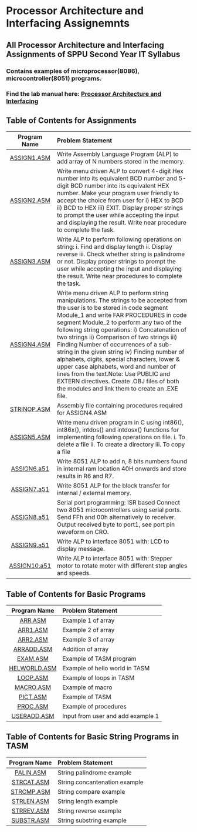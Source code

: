 # Processor Architecture and Interfacing Assignemnts

## All Processor Architecture and Interfacing Assignments of SPPU Second Year IT Syllabus

### Contains examples of microprocessor(8086), microcontroller(8051) programs.

### Find the lab manual here: [Processor Architecture and Interfacing](PIL.pdf)

## Table of Contents for Assignments

| Program Name                     | Problem Statement                    |
| :-----------------------------:  | :--------------------------------    |
|[ASSIGN1.ASM](Assignments/ASSIGN1.ASM)|Write Assembly Language Program (ALP) to add array of N numbers stored in the memory.|
|[ASSIGN2.ASM](Assignments/ASSIGN2.ASM)|Write menu driven ALP to convert 4-digit Hex number into its equivalent BCD number and 5-digit BCD number into its equivalent HEX number. Make your program user friendly to accept the choice from user for i) HEX to BCD ii) BCD to HEX iii) EXIT. Display proper strings to prompt the user while accepting the input and displaying the result. Write near procedure to complete the task.|
|[ASSIGN3.ASM](Assignments/ASSIGN3.ASM)|Write ALP to perform following operations on string: i. Find and display length ii. Display reverse iii. Check whether string is palindrome or not. Display proper strings to prompt the user while accepting the input and displaying the result. Write near procedures to complete the task.|
|[ASSIGN4.ASM](Assignments/ASSIGN4.ASM)|Write menu driven ALP to perform string manipulations. The strings to be accepted from the user is to be stored in code segment Module_1 and write FAR PROCEDURES in code segment Module_2 to perform any two of the following string operations: i) Concatenation of two strings ii) Comparison of two strings iii) Finding Number of occurrences of a sub-string in the given string iv) Finding number of alphabets, digits, special characters, lower & upper case alphabets, word and number of lines from the text.Note: Use PUBLIC and EXTERN directives. Create .OBJ files of both the modules and link them to create an .EXE file.
|[STRINOP.ASM](Assignments/STRINOP.ASM)|Assembly file containing procedures required for ASSIGN4.ASM|
|[ASSIGN5.ASM](Assignments/ASSIGN5.C)|Write menu driven program in C using int86(), int86x(), intdos() and intdosx() functions for implementing following operations on file. i. To delete a file ii. To create a directory iii. To copy a file|
|[ASSIGN6.a51](Assignments/ASSIGN6.a51)|Write 8051 ALP to add n, 8 bits numbers found in internal ram location 40H onwards and store results in R6 and R7.|
|[ASSIGN7.a51](Assignments/ASSIGN7.a51)|Write 8051 ALP for the block transfer for internal / external memory.|
|[ASSIGN8.a51](Assignments/ASSIGN8.a51)|Serial port programming: ISR based Connect two 8051 microcontrollers using serial ports. Send FFh and 00h alternatively to receiver. Output received byte to port1, see port pin waveform on CRO.|
|[ASSIGN9.a51](Assignments/ASSIGN9.a51)|Write ALP to interface 8051 with: LCD to display message.|
|[ASSIGN10.a51](Assignments/ASSIGN10.a51)|Write ALP to interface 8051 with: Stepper motor to rotate motor with different step angles and speeds.|


## Table of Contents for Basic Programs

| Program Name                     | Problem Statement                    |
| :-----------------------------:  | :--------------------------------    |
|[ARR.ASM](Initial/ARR.ASM)|Example 1 of array|
|[ARR1.ASM](Initial/ARR1.ASM)|Example 2 of array|
|[ARR2.ASM](Initial/ARR2.ASM)|Example 3 of array|
|[ARRADD.ASM](Initial/ARRADD.ASM)|Addition of array|
|[EXAM.ASM](Initial/EXAM.ASM)|Example of TASM program|
|[HELWORLD.ASM](Initial/HELWORLD.ASM)|Example of hello world in TASM|
|[LOOP.ASM](Initial/LOOP.ASM)|Example of loops in TASM|
|[MACRO.ASM](Initial/MACRO.ASM)|Example of macro|
|[PICT.ASM](Initial/PICT.ASM)|Example of TASM|
|[PROC.ASM](Initial/PROC.ASM)|Example of procedures|
|[USERADD.ASM](Initial/USERADD.ASM)|Input from user and add example 1|



## Table of Contents for Basic String Programs in TASM


| Program Name                     | Problem Statement                    |
| :-----------------------------:  | :--------------------------------    |
|[PALIN.ASM](String/PALIN.ASM)|String palindrome example|
|[STRCAT.ASM](String/STRCAT.ASM)|String concantenation example|
|[STRCMP.ASM](String/STRCMP.ASM)|String compare example|
|[STRLEN.ASM](String/STRLEN.ASM)|String length example|
|[STRREV.ASM](String/STRREV.ASM)|String reverse example|
|[SUBSTR.ASM](String/SUBSTR.ASM)|String substring example|

